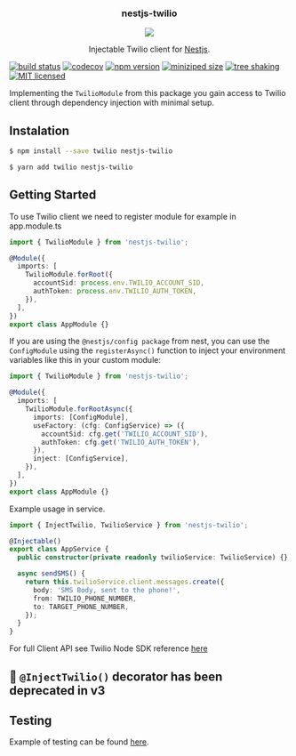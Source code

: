 <p align="center">
  <h3 align="center">
    nestjs-twilio
  </h3>

  <p align="center">
    <img src="https://avatars1.githubusercontent.com/u/43827489?s=400&u=45ac0ac47d40b6d8f277c96bdf00244c10508aef&v=4"/>
  </p>

  <p align="center">
    Injectable Twilio client for <a href="https://nestjs.com/">Nestjs</a>.
  </p>
</p>

[![build status](https://img.shields.io/github/workflow/status/rejvban/nestjs-twilio/Github%20CI%20-%20Build%20Status%20and%20Test%20Coverage)](https://github.com/wellyshen/use-places-autocomplete/actions?query=workflow%3ACI) [![codecov](https://codecov.io/gh/rejvban/nestjs-twilio/branch/master/graph/badge.svg)](https://codecov.io/gh/rejvban/nestjs-twilio) [![npm version](https://img.shields.io/npm/v/nestjs-twilio)](https://www.npmjs.com/package/nestjs-twilio) [![miniziped size](https://badgen.net/bundlephobia/minzip/nestjs-twilio)](https://bundlephobia.com/result?p=nestjs-twilio) [![tree shaking](https://badgen.net/bundlephobia/tree-shaking/react-colorful)](https://github.com/rejvban/nestjs-twilio) [![MIT licensed](https://img.shields.io/github/license/rejvban/nestjs-twilio)](https://raw.githubusercontent.com/rejvban/nestjs-twilio/master/LICENSE)

Implementing the `TwilioModule` from this package you gain access to Twilio client through dependency injection with minimal setup.

## Instalation

```bash
$ npm install --save twilio nestjs-twilio
```

```bash
$ yarn add twilio nestjs-twilio
```

## Getting Started

To use Twilio client we need to register module for example in app.module.ts

```typescript
import { TwilioModule } from 'nestjs-twilio';

@Module({
  imports: [
    TwilioModule.forRoot({
      accountSid: process.env.TWILIO_ACCOUNT_SID,
      authToken: process.env.TWILIO_AUTH_TOKEN,
    }),
  ],
})
export class AppModule {}
```

If you are using the `@nestjs/config package` from nest, you can use the `ConfigModule` using the `registerAsync()` function to inject your environment variables like this in your custom module:

```typescript
import { TwilioModule } from 'nestjs-twilio';

@Module({
  imports: [
    TwilioModule.forRootAsync({
      imports: [ConfigModule],
      useFactory: (cfg: ConfigService) => ({
        accountSid: cfg.get('TWILIO_ACCOUNT_SID'),
        authToken: cfg.get('TWILIO_AUTH_TOKEN'),
      }),
      inject: [ConfigService],
    }),
  ],
})
export class AppModule {}
```

Example usage in service.

```typescript
import { InjectTwilio, TwilioService } from 'nestjs-twilio';

@Injectable()
export class AppService {
  public constructor(private readonly twilioService: TwilioService) {}

  async sendSMS() {
    return this.twilioService.client.messages.create({
      body: 'SMS Body, sent to the phone!',
      from: TWILIO_PHONE_NUMBER,
      to: TARGET_PHONE_NUMBER,
    });
  }
}
```

For full Client API see Twilio Node SDK reference [here](https://www.twilio.com/docs/libraries/node)

## :rotating_light: `@InjectTwilio()` decorator has been deprecated in v3

## Testing

Example of testing can be found [here](https://github.com/rejvban/nestjs-twilio/blob/master/lib/__tests__/twilio.module.test.ts).
